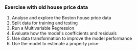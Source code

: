 ### Exercise with old house price data 

1. Analyse and explore the Boston house price data
2. Split data for training and testing
3. Run a Multivariable Regression
4. Evaluate how the model's coefficients and residuals
5. Use data transformation to improve the model performance
6. Use the model to estimate a property price
